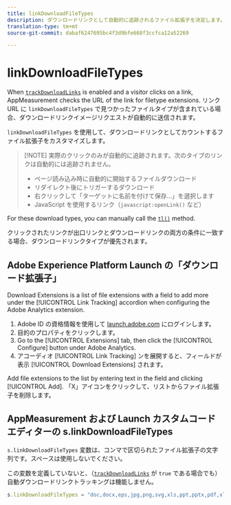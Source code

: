 ```yaml
---
title: linkDownloadFileTypes
description: ダウンロードリンクとして自動的に追跡されるファイル拡張子を決定します。
translation-type: tm+mt
source-git-commit: dabaf6247695bc4f3d9bfe668f3ccfca12a52269

---
```



# linkDownloadFileTypes

When [`trackDownloadLinks`](trackdownloadlinks.md) is enabled and a visitor clicks on a link, AppMeasurement checks the URL of the link for filetype extensions. リンク URL に `linkDownloadFileTypes` で見つかったファイルタイプが含まれている場合、ダウンロードリンクイメージリクエストが自動的に送信されます。

`linkDownloadFileTypes` を使用して、ダウンロードリンクとしてカウントするファイル拡張子をカスタマイズします。

>[!NOTE] 実際のクリックのみが自動的に追跡されます。次のタイプのリンクは自動的には追跡されません。
>
> * ページ読み込み時に自動的に開始するファイルダウンロード
> * リダイレクト後にトリガーするダウンロード
> * 右クリックして「ターゲットに名前を付けて保存…」を選択します
> * JavaScript を使用するリンク（`javascript:openLink()` など）
>
> 
For these download types, you can manually call the [`tl()`](../functions/tl-method.md) method.

クリックされたリンクが出口リンクとダウンロードリンクの両方の条件に一致する場合、ダウンロードリンクタイプが優先されます。

## Adobe Experience Platform Launch の「ダウンロード拡張子」

Download Extensions is a list of file extensions with a field to add more under the [!UICONTROL Link Tracking] accordion when configuring the Adobe Analytics extension.

1. Adobe ID の資格情報を使用して [launch.adobe.com](https://launch.adobe.com) にログインします。
2. 目的のプロパティをクリックします。
3. Go to the [!UICONTROL Extensions] tab, then click the [!UICONTROL Configure] button under Adobe Analytics.
4. アコーディオ [!UICONTROL Link Tracking] ンを展開すると、フィールドが表示 [!UICONTROL Download Extensions] されます。

Add file extensions to the list by entering text in the field and clicking [!UICONTROL Add]. 「X」アイコンをクリックして、リストからファイル拡張子を削除します。

## AppMeasurement および Launch カスタムコードエディターの s.linkDownloadFileTypes 

`s.linkDownloadFileTypes` 変数は、コンマで区切られたファイル拡張子の文字列です。スペースは使用しないでください。

この変数を定義していないと、（[`trackDownloadLinks`](trackdownloadlinks.md) が `true` である場合でも）自動ダウンロードリンクトラッキングは機能しません。

```js
s.linkDownloadFileTypes = "doc,docx,eps,jpg,png,svg,xls,ppt,pptx,pdf,xlsx,tab,csv,zip,txt,vsd,vxd,xml,js,css,rar,exe,wma,mov,avi,wmv,mp3,wav,m4v";
```
